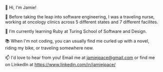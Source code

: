 👋 Hi, I'm Jamie! 

🧬 Before taking the leap into software engineering, I was a traveling nurse, working at oncology clinics across 5 different states and 7 different facilites.

🌱 I’m currently learning Ruby at Turing School of Software and Design.

📚 When I'm not coding, you can usually find me curled up with a novel, riding my bike, or traveling somewhere new. 

📫 I'd love to hear from you! Email me at jamiejpace@gmail.com or find me on LinkedIn at https://www.linkedin.com/in/jamiejpace/

<!---
jamiejpace/jamiejpace is a ✨ special ✨ repository because its `README.md` (this file) appears on your GitHub profile.
You can click the Preview link to take a look at your changes.
--->
